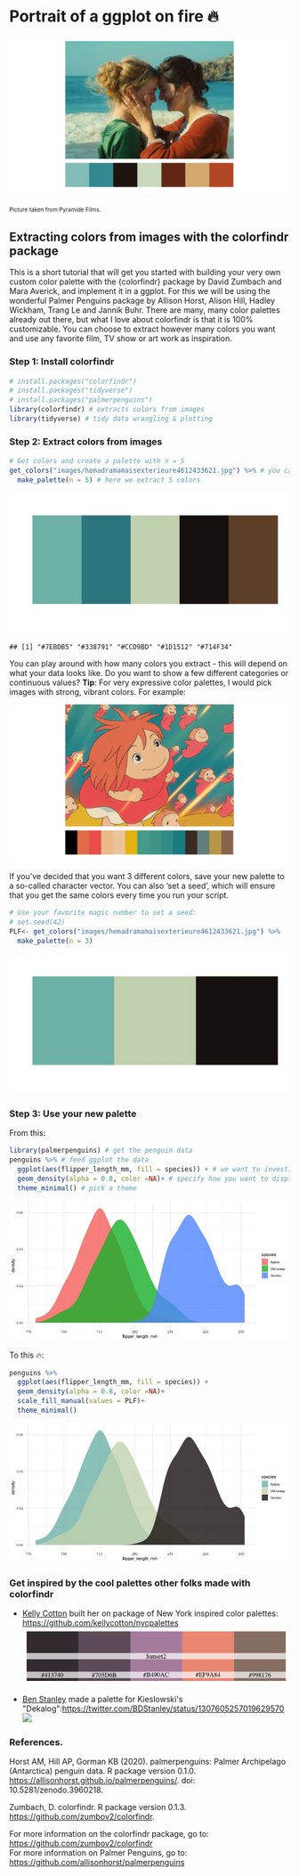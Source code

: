 
# Portrait of a ggplot on fire 🔥

![](images/Pal-03-Portrait-of-a-lady-on-fire.png)

<font size="1"> Picture taken from Pyramide Films.</font>

## Extracting colors from images with the colorfindr package

This is a short tutorial that will get you started with building your
very own custom color palette with the {colorfindr} package by David
Zumbach and Mara Averick, and implement it in a ggplot. For this we will
be using the wonderful Palmer Penguins package by Allison Horst, Alison
Hill, Hadley Wickham, Trang Le and Jannik Buhr. There are many, many
color palettes already out there, but what I love about colorfindr is
that it is 100% customizable. You can choose to extract however many
colors you want and use any favorite film, TV show or art work as
inspiration.

### Step 1: Install colorfindr

``` r
# install.packages("colorfindr") 
# install.packages("tidyverse") 
# install.packages("palmerpenguins")
library(colorfindr) # extracts colors from images
library(tidyverse) # tidy data wrangling & plotting
```

### Step 2: Extract colors from images

``` r
# Get colors and create a palette with n = 5 
get_colors("images/hemadramamaisexterieure4612433621.jpg") %>% # you can reference a local file on your computer or a jpg web address
  make_palette(n = 5) # here we extract 5 colors
```

![](ggplot-on-fire_files/figure-gfm/unnamed-chunk-3-1.jpeg)<!-- -->

    ## [1] "#7EBDB5" "#338791" "#CCD9BD" "#1D1512" "#714F34"

You can play around with how many colors you extract - this will depend
on what your data looks like. Do you want to show a few different
categories or continuous values? **Tip**: For very expressive color
palettes, I would pick images with strong, vibrant colors. For example:

![](images/Ponyo-palette.png)

If you’ve decided that you want 3 different colors, save your new
palette to a so-called character vector. You can also ‘set a seed’,
which will ensure that you get the same colors every time you run your
script.

``` r
# Use your favorite magic number to set a seed:
# set.seed(42)
PLF<- get_colors("images/hemadramamaisexterieure4612433621.jpg") %>% 
  make_palette(n = 3)
```

![](ggplot-on-fire_files/figure-gfm/unnamed-chunk-4-1.jpeg)<!-- -->

### Step 3: Use your new palette

From this:

``` r
library(palmerpenguins) # get the penguin data
penguins %>% # feed ggplot the data
  ggplot(aes(flipper_length_mm, fill = species)) + # we want to investigate the flipper length of our penguin friends
  geom_density(alpha = 0.8, color =NA)+ # specify how you want to display the data
  theme_minimal() # pick a theme
```

![](ggplot-on-fire_files/figure-gfm/unnamed-chunk-5-1.jpeg)<!-- -->

To this 🔥:

``` r
penguins %>%
  ggplot(aes(flipper_length_mm, fill = species)) +
  geom_density(alpha = 0.8, color =NA)+
  scale_fill_manual(values = PLF)+
  theme_minimal()
```

![](ggplot-on-fire_files/figure-gfm/unnamed-chunk-6-1.jpeg)<!-- -->

### Get inspired by the cool palettes other folks made with colorfindr

* [Kelly Cotton](https://twitter.com/kllycttn) built her on package of New York inspired color palettes: https://github.com/kellycotton/nycpalettes
![](https://raw.githubusercontent.com/kellycotton/nycpalettes/master/man/figures/README-Sunset2-1.png)

* [Ben Stanley](https://twitter.com/BDStanley) made a palette for Kieslowski's "Dekalog":https://twitter.com/BDStanley/status/1307605257019629570 
![](https://pbs.twimg.com/media/EiWL5Y7WAAA_9Ee?format=png&name=4096x4096)

### References. 
Horst AM, Hill AP, Gorman KB (2020). palmerpenguins: Palmer Archipelago (Antarctica) penguin data. R package version 0.1.0. https://allisonhorst.github.io/palmerpenguins/. doi: 10.5281/zenodo.3960218.

Zumbach, D. colorfindr. R package version 0.1.3. https://github.com/zumbov2/colorfindr.

For more information on the colorfindr package, go to:
<https://github.com/zumbov2/colorfindr>  
For more information on Palmer Penguins, go to:
<https://github.com/allisonhorst/palmerpenguins>
